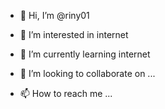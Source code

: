 - 👋 Hi, I’m @riny01
- 👀 I’m interested in internet
- 🌱 I’m currently learning internet

- 💞️ I’m looking to collaborate on ...
- 📫 How to reach me ...

<!---
riny01/riny01 is a ✨ special ✨ repository because its `README.md` (this file) appears on your GitHub profile.
You can click the Preview link to take a look at your changes.
--->
